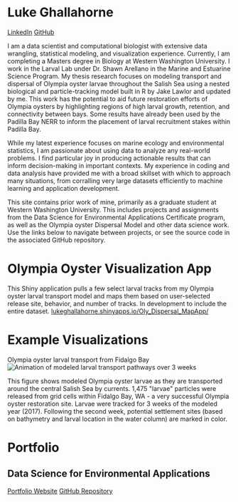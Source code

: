# Luke Ghallahorne


[LinkedIn](https://www.linkedin.com/in/lukeghallahorne/)
[GitHub](https://github.com/lukeghallahorne)


I am a data scientist and computational biologist with extensive data wrangling, statistical modeling, and visualization experience. Currently, I am completing a Masters degree in Biology at Western Washington University. I work in the Larval Lab under Dr. Shawn Arellano in the Marine and Estuarine Science Program. My thesis research focuses on modeling transport and dispersal of Olympia oyster larvae throughout the Salish Sea using a nested biological and particle-tracking model built in R by Jake Lawlor and updated by me. This work has the potential to aid future restoration efforts of Olympia oysters by highlighting regions of high larval growth, retention, and connectivity between bays. Some results have already been used by the Padilla Bay NERR to inform the placement of larval recruitment stakes within Padilla Bay. 

While my latest experience focuses on marine ecology and environmental statistics, I am passionate about using data to analyze any real-world problems. I find particular joy in producing actionable results that can inform decision-making in important contexts. My experience in coding and data analysis have provided me with a broad skillset with which to approach many situations, from corralling very large datasets efficiently to machine learning and application development. 

This site contains prior work of mine, primarily as a graduate student at Western Washington University. This includes projects and assignments from the Data Science for Environmental Applications Certificate program, as well as the Olympia oyster Dispersal Model and other data science work. Use the links below to navigate between projects, or see the source code in the associated GitHub repository.

# Olympia Oyster Visualization App
This Shiny application pulls a few select larval tracks from my Olympia oyster larval transport model and maps them based on user-selected release site, behavior, and number of tracks. In development to include the entire dataset.
[lukeghallahorne.shinyapps.io/Oly_Dispersal_MapApp/](https://lukeghallahorne.shinyapps.io/Oly_Dispersal_MapApp/)

# Example Visualizations
Olympia oyster larval transport from Fidalgo Bay
![Animation of modeled larval transport pathways over 3 weeks](https://lukeghallahorne.github.io/docs/assets/images/FB_onto_far_v2.gif)

This figure shows modeled Olympia oyster larvae as they are transported around the central Salish Sea by currents. 1,475 "larvae" particles were released from grid cells within Fidalgo Bay, WA - a very successful Olympia oyster restoration site. Larvae were tracked for 3 weeks of the modeled year (2017). Following the second week, potential settlement sites (based on bathymetry and larval location in the water column) are marked in color.

# Portfolio
## Data Science for Environmental Applications
[Portfolio Website](https://lukeghallahorne.github.io/DataScience4EnviroApps/)
[GitHub Repository](https://github.com/lukeghallahorne/DataScience4EnviroApps)

